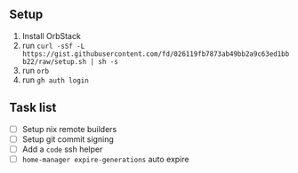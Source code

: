 ## Setup

<!-- TODO: move setup script https://gist.github.com/fd/026119fb7873ab49bb2a9c63ed1bbb22 -->

1. Install OrbStack
2. run `curl -sSf -L https://gist.githubusercontent.com/fd/026119fb7873ab49bb2a9c63ed1bbb22/raw/setup.sh | sh -s`
3. run `orb`
4. run `gh auth login`

## Task list

- [ ] Setup nix remote builders
- [ ] Setup git commit signing
- [ ] Add a `code` ssh helper
- [ ] `home-manager expire-generations` auto expire
